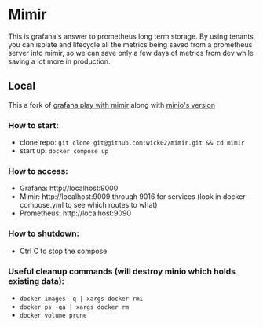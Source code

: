 # Mimir

This is grafana's answer to prometheus long term storage. By using tenants, you can isolate and lifecycle all the metrics being saved from a prometheus server into mimir, so we can save only a few days of metrics from dev while saving a lot more in production.

## Local

This a fork of [grafana play with mimir](https://grafana.com/tutorials/play-with-grafana-mimir/) along with [minio's version](https://blog.min.io/how-to-grafana-mimir-minio-persistent-metrics-storage/)

### How to start:

* clone repo: `git clone git@github.com:wick02/mimir.git && cd mimir`
* start up: `docker compose up`

### How to access:

* Grafana: http://localhost:9000
* Mimir: http://localhost:9009 through 9016 for services (look in docker-compose.yml to see which routes to what)
* Prometheus: http://localhost:9090

### How to shutdown:

* Ctrl C to stop the compose

### Useful cleanup commands (will destroy minio which holds existing data):
* `docker images -q | xargs docker rmi`
* `docker ps -qa | xargs docker rm`
* `docker volume prune` 

